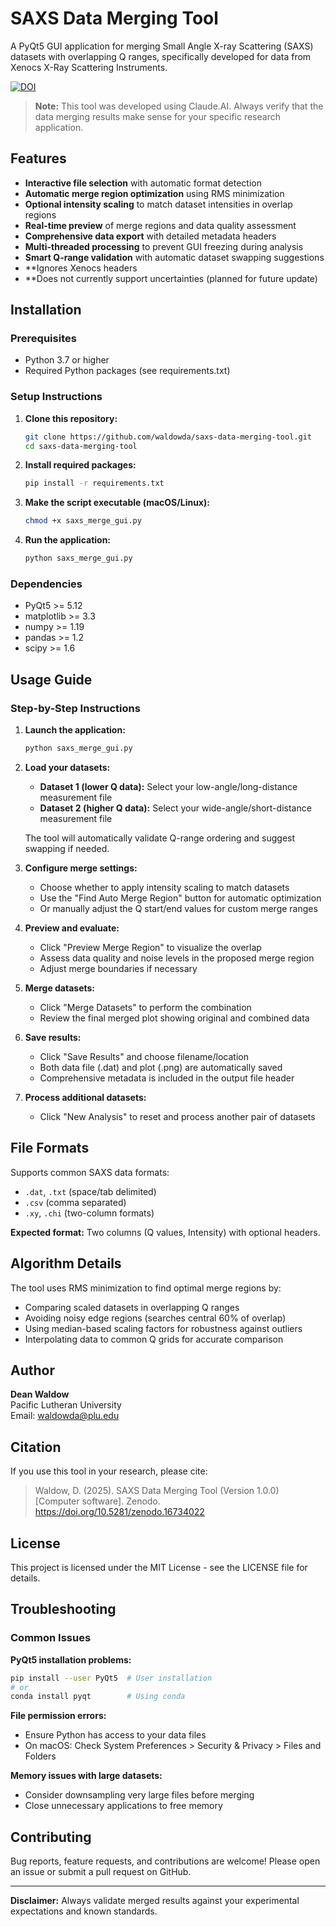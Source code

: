 # SAXS Data Merging Tool

A PyQt5 GUI application for merging Small Angle X-ray Scattering (SAXS) datasets with overlapping Q ranges, specifically developed for data from Xenocs X-Ray Scattering Instruments.

[![DOI](https://zenodo.org/badge/DOI/10.5281/zenodo.16734022.svg)](https://doi.org/10.5281/zenodo.16734022)

> **Note:** This tool was developed using Claude.AI. Always verify that the data merging results make sense for your specific research application.

## Features

- **Interactive file selection** with automatic format detection
- **Automatic merge region optimization** using RMS minimization
- **Optional intensity scaling** to match dataset intensities in overlap regions
- **Real-time preview** of merge regions and data quality assessment
- **Comprehensive data export** with detailed metadata headers
- **Multi-threaded processing** to prevent GUI freezing during analysis
- **Smart Q-range validation** with automatic dataset swapping suggestions
- **Ignores Xenocs headers
- **Does not currently support uncertainties (planned for future update)

## Installation

### Prerequisites
- Python 3.7 or higher
- Required Python packages (see requirements.txt)

### Setup Instructions

1. **Clone this repository:**
   ```bash
   git clone https://github.com/waldowda/saxs-data-merging-tool.git
   cd saxs-data-merging-tool
   ```

2. **Install required packages:**
   ```bash
   pip install -r requirements.txt
   ```

3. **Make the script executable (macOS/Linux):**
   ```bash
   chmod +x saxs_merge_gui.py
   ```

4. **Run the application:**
   ```bash
   python saxs_merge_gui.py
   ```

### Dependencies
- PyQt5 >= 5.12
- matplotlib >= 3.3
- numpy >= 1.19
- pandas >= 1.2
- scipy >= 1.6

## Usage Guide

### Step-by-Step Instructions

1. **Launch the application:**
   ```bash
   python saxs_merge_gui.py
   ```

2. **Load your datasets:**
   - **Dataset 1 (lower Q data):** Select your low-angle/long-distance measurement file
   - **Dataset 2 (higher Q data):** Select your wide-angle/short-distance measurement file
   
   The tool will automatically validate Q-range ordering and suggest swapping if needed.

3. **Configure merge settings:**
   - Choose whether to apply intensity scaling to match datasets
   - Use the "Find Auto Merge Region" button for automatic optimization
   - Or manually adjust the Q start/end values for custom merge ranges

4. **Preview and evaluate:**
   - Click "Preview Merge Region" to visualize the overlap
   - Assess data quality and noise levels in the proposed merge region
   - Adjust merge boundaries if necessary

5. **Merge datasets:**
   - Click "Merge Datasets" to perform the combination
   - Review the final merged plot showing original and combined data

6. **Save results:**
   - Click "Save Results" and choose filename/location
   - Both data file (.dat) and plot (.png) are automatically saved
   - Comprehensive metadata is included in the output file header

7. **Process additional datasets:**
   - Click "New Analysis" to reset and process another pair of datasets

## File Formats

Supports common SAXS data formats:
- `.dat`, `.txt` (space/tab delimited) 
- `.csv` (comma separated)
- `.xy`, `.chi` (two-column formats)

**Expected format:** Two columns (Q values, Intensity) with optional headers.

## Algorithm Details

The tool uses RMS minimization to find optimal merge regions by:
- Comparing scaled datasets in overlapping Q ranges
- Avoiding noisy edge regions (searches central 60% of overlap)
- Using median-based scaling factors for robustness against outliers
- Interpolating data to common Q grids for accurate comparison

## Author

**Dean Waldow**  
Pacific Lutheran University  
Email: waldowda@plu.edu

## Citation

If you use this tool in your research, please cite:

> Waldow, D. (2025). SAXS Data Merging Tool (Version 1.0.0) [Computer software]. Zenodo. https://doi.org/10.5281/zenodo.16734022

## License

This project is licensed under the MIT License - see the LICENSE file for details.

## Troubleshooting

### Common Issues

**PyQt5 installation problems:**
```bash
pip install --user PyQt5  # User installation
# or
conda install pyqt        # Using conda
```

**File permission errors:**
- Ensure Python has access to your data files
- On macOS: Check System Preferences > Security & Privacy > Files and Folders

**Memory issues with large datasets:**
- Consider downsampling very large files before merging
- Close unnecessary applications to free memory

## Contributing

Bug reports, feature requests, and contributions are welcome! Please open an issue or submit a pull request on GitHub.

---

**Disclaimer:** Always validate merged results against your experimental expectations and known standards.